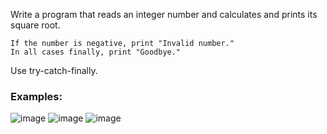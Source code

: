 Write a program that reads an integer number and calculates and prints its square root. 

	If the number is negative, print "Invalid number."
	In all cases finally, print "Goodbye."

Use try-catch-finally.

### Examples:

![image](https://user-images.githubusercontent.com/45227327/224832135-ad4367da-0ab9-4cc8-9027-e9d97514e3cd.png)
![image](https://user-images.githubusercontent.com/45227327/224832247-505e4411-7266-4079-ac57-4a1eb705ea00.png)
![image](https://user-images.githubusercontent.com/45227327/224832297-c40d427e-865a-44b1-9c1e-dd2202c13f4d.png)
